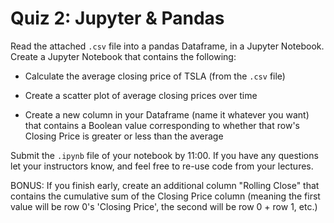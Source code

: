 # Quiz 2: Jupyter & Pandas

Read the attached `.csv` file into a pandas Dataframe, in a Jupyter Notebook. Create a Jupyter Notebook that contains the following:

* Calculate the average closing price of TSLA (from the `.csv` file)

* Create a scatter plot of average closing prices over time

* Create a new column in your Dataframe (name it whatever you want) that contains a Boolean value corresponding to whether that row's Closing Price is greater or less than the average

Submit the `.ipynb` file of your notebook by 11:00. If you have any questions let your instructors know, and feel free to re-use code from your lectures.

BONUS: If you finish early, create an additional column "Rolling Close" that contains the cumulative sum of the Closing Price column (meaning the first value will be row 0's 'Closing Price', the second will be row 0 + row 1, etc.)
